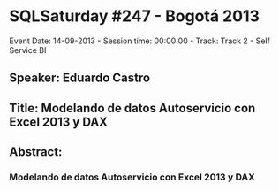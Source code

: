 # SQLSaturday #247 - Bogotá 2013
Event Date: 14-09-2013 - Session time: 00:00:00 - Track: Track 2 - Self Service BI
## Speaker: Eduardo Castro
## Title: Modelando de datos Autoservicio con Excel 2013 y DAX
## Abstract:
### Modelando de datos Autoservicio con Excel 2013 y DAX
